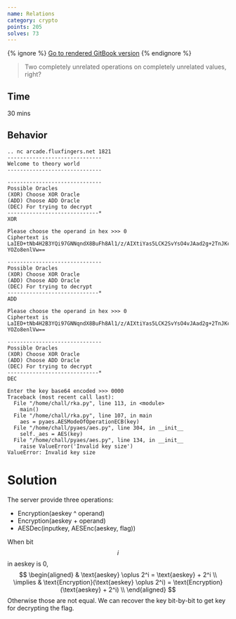 ```yaml
---
name: Relations
category: crypto
points: 205
solves: 73
---
```


{% ignore %}
[Go to rendered GitBook version](https://sasdf.github.io/ctf/)
{% endignore %}

> Two completely unrelated operations on completely unrelated values, right?

## Time
30 mins  


## Behavior
```
.. nc arcade.fluxfingers.net 1821
------------------------------
Welcome to theory world
------------------------------

------------------------------
Possible Oracles
(XOR) Choose XOR Oracle
(ADD) Choose ADD Oracle
(DEC) For trying to decrypt
-----------------------------*
XOR

Please choose the operand in hex >>> 0
Ciphertext is  LaIED+tNb4H2B3YQi97GNNqndX8BuFh8Al1/z/AIXtiYas5LCK2SvYsO4vJAad2g+2TnJKcrwmSw
YOZo8enlVw==

------------------------------
Possible Oracles
(XOR) Choose XOR Oracle
(ADD) Choose ADD Oracle
(DEC) For trying to decrypt
-----------------------------*
ADD

Please choose the operand in hex >>> 0
Ciphertext is  LaIED+tNb4H2B3YQi97GNNqndX8BuFh8Al1/z/AIXtiYas5LCK2SvYsO4vJAad2g+2TnJKcrwmSw
YOZo8enlVw==

------------------------------
Possible Oracles
(XOR) Choose XOR Oracle
(ADD) Choose ADD Oracle
(DEC) For trying to decrypt
-----------------------------*
DEC

Enter the key base64 encoded >>> 0000
Traceback (most recent call last):
  File "/home/chall/rka.py", line 113, in <module>
    main()
  File "/home/chall/rka.py", line 107, in main
    aes = pyaes.AESModeOfOperationECB(key)
  File "/home/chall/pyaes/aes.py", line 304, in __init__
    self._aes = AES(key)
  File "/home/chall/pyaes/aes.py", line 134, in __init__
    raise ValueError('Invalid key size')
ValueError: Invalid key size
```

# Solution
The server provide three operations:
* Encryption(aeskey ^ operand)
* Encryption(aeskey + operand)
* AESDec(inputkey, AESEnc(aeskey, flag))

When bit $$i$$ in aeskey is 0,
$$
\begin{aligned}
    &
        \text{aeskey} \oplus 2^i
        = \text{aeskey} + 2^i \\
    \implies &
        \text{Encryption}(\text{aeskey} \oplus 2^i)
        = \text{Encryption}(\text{aeskey} + 2^i) \\
\end{aligned}
$$
Otherwise those are not equal.
We can recover the key bit-by-bit to get key for decrypting the flag.
